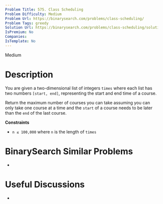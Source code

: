 ```yaml
---
Problem Title: 575. Class Scheduling
Problem Difficulty: Medium
Problem Url: https://binarysearch.com/problems/class-scheduling/
Problem Tags: greedy
Solution Url: https://binarysearch.com/problems/class-scheduling/solutions/
IsPremium: No
Companies: 
IsTemplate: No
---
```


<span style="color: ;">Medium</span>

# Description

You are given a two-dimensional list of integers `times` where each list has two numbers `[start, end]`, representing the start and end time of a course.

Return the maximum number of courses you can take assuming you can only take one course at a time and the `start` of a course needs to be later than the `end` of the last course.

**Constraints**
- `n ≤ 100,000` where `n` is the length of `times`

# BinarySearch Similar Problems

- []()

# Useful Discussions

- []()
